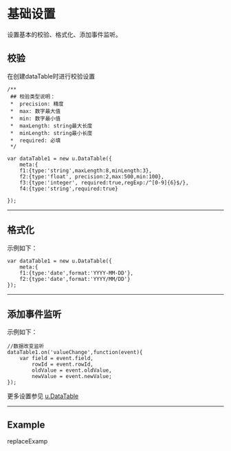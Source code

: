 # 基础设置

设置基本的校验、格式化、添加事件监听。

## 校验


在创建dataTable时进行校验设置

```
/**
 ## 校验类型说明：
 *  precision: 精度
 *  max: 数字最大值
 *  min: 数字最小值
 *  maxLength: string最大长度
 *  minLength: string最小长度
 *  required: 必填
 */
   
var dataTable1 = new u.DataTable({
    meta:{
    f1:{type:'string',maxLength:8,minLength:3},
    f2:{type:'float', precision:2,max:500,min:100},
    f3:{type:'integer', required:true,regExp:/^[0-9]{6}$/},
    f4:{type:'string',required:true}

});
```



---

## 格式化

示例如下：​

```
var dataTable1 = new u.DataTable({
    meta:{
    f1:{type:'date',format:'YYYY-MM-DD'},
    f2:{type:'date',format:'YYYY/MM/DD'}
});
```

---


## 添加事件监听

示例如下：

```
//数据改变监听
dataTable1.on('valueChange',function(event){
	var field = event.field,
		rowId = event.rowId,
		oldValue = event.oldValue,
		newValue = event.newValue;
});
```


更多设置参见 [u.DataTable](http://design.yyuap.com/dist/pages/kero/udatatable.html)

---

## Example

replaceExamp



